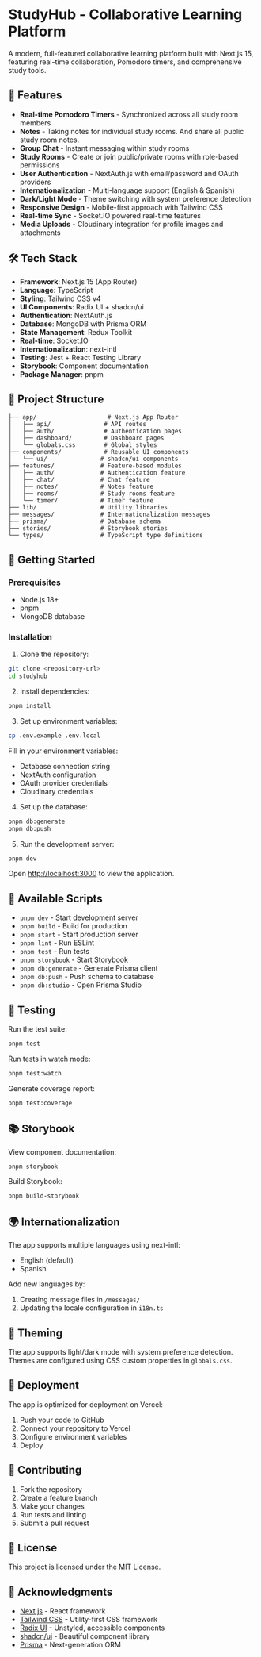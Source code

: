 # StudyHub - Collaborative Learning Platform

A modern, full-featured collaborative learning platform built with Next.js 15, featuring real-time collaboration, Pomodoro timers, and comprehensive study tools.

## 🚀 Features

- **Real-time Pomodoro Timers** - Synchronized across all study room members
- **Notes** - Taking notes for individual study rooms. And share all public study room notes.
- **Group Chat** - Instant messaging within study rooms
- **Study Rooms** - Create or join public/private rooms with role-based permissions
- **User Authentication** - NextAuth.js with email/password and OAuth providers
- **Internationalization** - Multi-language support (English & Spanish)
- **Dark/Light Mode** - Theme switching with system preference detection
- **Responsive Design** - Mobile-first approach with Tailwind CSS
- **Real-time Sync** - Socket.IO powered real-time features
- **Media Uploads** - Cloudinary integration for profile images and attachments

## 🛠️ Tech Stack

- **Framework**: Next.js 15 (App Router)
- **Language**: TypeScript
- **Styling**: Tailwind CSS v4
- **UI Components**: Radix UI + shadcn/ui
- **Authentication**: NextAuth.js
- **Database**: MongoDB with Prisma ORM
- **State Management**: Redux Toolkit
- **Real-time**: Socket.IO
- **Internationalization**: next-intl
- **Testing**: Jest + React Testing Library
- **Storybook**: Component documentation
- **Package Manager**: pnpm

## 📁 Project Structure

```
├── app/                    # Next.js App Router
│   ├── api/               # API routes
│   ├── auth/              # Authentication pages
│   ├── dashboard/         # Dashboard pages
│   └── globals.css        # Global styles
├── components/            # Reusable UI components
│   └── ui/               # shadcn/ui components
├── features/             # Feature-based modules
│   ├── auth/             # Authentication feature
│   ├── chat/             # Chat feature
│   ├── notes/            # Notes feature
│   ├── rooms/            # Study rooms feature
│   └── timer/            # Timer feature
├── lib/                  # Utility libraries
├── messages/             # Internationalization messages
├── prisma/               # Database schema
├── stories/              # Storybook stories
└── types/                # TypeScript type definitions
```

## 🚦 Getting Started

### Prerequisites

- Node.js 18+
- pnpm
- MongoDB database

### Installation

1. Clone the repository:

```bash
git clone <repository-url>
cd studyhub
```

2. Install dependencies:

```bash
pnpm install
```

3. Set up environment variables:

```bash
cp .env.example .env.local
```

Fill in your environment variables:

- Database connection string
- NextAuth configuration
- OAuth provider credentials
- Cloudinary credentials

4. Set up the database:

```bash
pnpm db:generate
pnpm db:push
```

5. Run the development server:

```bash
pnpm dev
```

Open [http://localhost:3000](http://localhost:3000) to view the application.

## 📝 Available Scripts

- `pnpm dev` - Start development server
- `pnpm build` - Build for production
- `pnpm start` - Start production server
- `pnpm lint` - Run ESLint
- `pnpm test` - Run tests
- `pnpm storybook` - Start Storybook
- `pnpm db:generate` - Generate Prisma client
- `pnpm db:push` - Push schema to database
- `pnpm db:studio` - Open Prisma Studio

## 🧪 Testing

Run the test suite:

```bash
pnpm test
```

Run tests in watch mode:

```bash
pnpm test:watch
```

Generate coverage report:

```bash
pnpm test:coverage
```

## 📚 Storybook

View component documentation:

```bash
pnpm storybook
```

Build Storybook:

```bash
pnpm build-storybook
```

## 🌍 Internationalization

The app supports multiple languages using next-intl:

- English (default)
- Spanish

Add new languages by:

1. Creating message files in `/messages/`
2. Updating the locale configuration in `i18n.ts`

## 🎨 Theming

The app supports light/dark mode with system preference detection. Themes are configured using CSS custom properties in `globals.css`.

## 🚀 Deployment

The app is optimized for deployment on Vercel:

1. Push your code to GitHub
2. Connect your repository to Vercel
3. Configure environment variables
4. Deploy

## 🤝 Contributing

1. Fork the repository
2. Create a feature branch
3. Make your changes
4. Run tests and linting
5. Submit a pull request

## 📄 License

This project is licensed under the MIT License.

## 🙏 Acknowledgments

- [Next.js](https://nextjs.org/) - React framework
- [Tailwind CSS](https://tailwindcss.com/) - Utility-first CSS framework
- [Radix UI](https://www.radix-ui.com/) - Unstyled, accessible components
- [shadcn/ui](https://ui.shadcn.com/) - Beautiful component library
- [Prisma](https://www.prisma.io/) - Next-generation ORM
